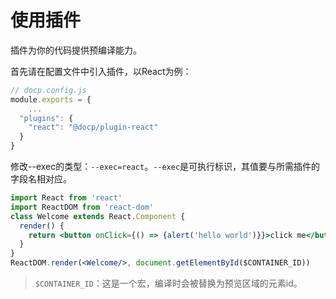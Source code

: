 # 使用插件

插件为你的代码提供预编译能力。

首先请在配置文件中引入插件，以React为例：

```javascript
// docp.config.js
module.exports = {
	...
  "plugins": {
    "react": "@docp/plugin-react"
  }
}
```

修改--exec的类型：`--exec=react`。`--exec`是可执行标识，其值要与所需插件的字段名相对应。

```jsx --exec=react --show
import React from 'react'
import ReactDOM from 'react-dom'
class Welcome extends React.Component {
  render() {
    return <button onClick={() => {alert('hello world')}}>click me</button>;
  }
}
ReactDOM.render(<Welcome/>, document.getElementById($CONTAINER_ID))
```


> `$CONTAINER_ID`：这是一个宏，编译时会被替换为预览区域的元素id。

